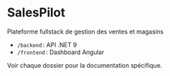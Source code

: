 # SalesPilot

Plateforme fullstack de gestion des ventes et magasins

- `/backend` : API .NET 9 
- `/frontend` : Dashboard Angular

Voir chaque dossier pour la documentation spécifique.